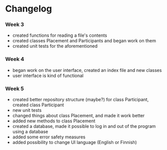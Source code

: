 # Changelog

### Week 3
- created functions for reading a file's contents
- created classes Placement and Participants and began work on them
- created unit tests for the aforementioned

### Week 4
- began work on the user interface, created an index file and new classes
- user interface is kind of functional

### Week 5
- created better repository structure (maybe?) for class Participant, created class Participant
- new unit tests
- changed things about class Placement, and made it work better
- added new methods to class Placement
- created a database, made it possible to log in and out of the program using a database
- added some error safety measures
- added possibility to change UI language (English or Finnish)
